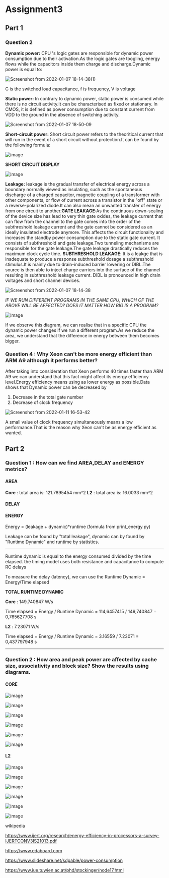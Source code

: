 # Assignment3



## Part 1 
### Question 2

**Dynamic power:** CPU 's logic gates are responsible for dynamic power consumption due to their activation.As the logic gates are toogling, energy flows while the capacitors inside them charge and discharge.Dynamic power is equal to: 


![Screenshot from 2022-01-07 18-14-38(1)](https://user-images.githubusercontent.com/94965416/148574062-e5f4d777-60b1-43ad-b84c-5868ddc9d902.png)

C is the switched load capacitance, f is frequency, V is voltage


**Static power:** In contrary to dynamic power, static power is consumed while there is no circuit activity.It can be characterised as fixed or stationary. In CMOS, it is defined as power consumption due to constant current from VDD to the ground in the absence of switching activity.


![Screenshot from 2022-01-07 18-50-09](https://user-images.githubusercontent.com/94965416/148578033-6eaa7d3c-c8b1-4f42-ada7-20887b200ca2.png)




**Short-circuit power:** Short circuit power refers to the theoritical current that will run in the event of a short circuit without protection.It can be found by the following formula:

![image](https://user-images.githubusercontent.com/94965416/148650172-8d4c1f73-1507-4ec4-818b-a5da88fe416f.png)

**SHORT CIRCUIT DISPLAY**

![image](https://user-images.githubusercontent.com/94965416/148650779-1dd92035-dd02-49d3-9c7b-fdf983751325.png)


**Leakage:** leakage is the gradual transfer of electrical energy across a boundary normally viewed as insulating, such as the spontaneous discharge of a charged capacitor, magnetic coupling of a transformer with other components, or flow of current across a transistor in the "off" state or a reverse-polarized diode.It can also mean an unwanted transfer of energy from one circuit to another.**GATE LEAKAGE**:As the continuous down-scaling of the device size has lead to very thin gate oxides, the leakage current that can flow from the channel to the gate comes into the order of the subthreshold leakage current and the gate cannot be considered as an ideally insulated electrode anymore. This affects the circuit functionality and increases the standby power consumption due to the static gate current. It consists of subthreshold and gate leakage.Two tunneling mechanisms are responsible for the gate leakage.The gate leakage drastically reduces the maximum clock cycle time. **SUBTHRESHOLD LEAKAGE**: It is a leakge that is inadequate to produce a response subthreshold dosage a subthreshold stimulus.It is mainly due to drain-induced barrier lowering or DIBL.The source is then able to inject charge carriers into the surface of the channel resulting in subthreshold leakage current. DIBL is pronounced in high drain voltages and short channel devices.



![Screenshot from 2022-01-07 18-14-38](https://user-images.githubusercontent.com/94965416/148578165-f41179eb-9081-444b-8461-3318f6b3b317.png)


*IF WE RUN DIFFERENT PROGRAMS IN THE SAME CPU, WHICH OF THE ABOVE WILL BE AFFECTED? DOES IT MATTER HOW BIG IS A PROGRAM?*

![image](https://user-images.githubusercontent.com/94965416/148652805-28d6ef3f-8435-4e00-8e09-f2e61d67bc27.png)

If we observe this diagram, we can realise that in a specific CPU the dynamic power changes if we run a different program.As we reduce the area, we understand that the difference in energy between them becomes bigger.

### Question 4 : Why Xeon can't be more energy efficient than ARM A9 although it performs better?

After taking into consideration that Xeon performs 40 times faster than ARM A9 we can understand that this fact might affect its energy efficiency level.Energy efficiency means using as lower energy as possible.Data shows that Dynamic power can be decreased by
1. Decrease in the total gate number
2. Decrease of clock frequency

![Screenshot from 2022-01-11 16-53-42](https://user-images.githubusercontent.com/94965416/148965858-ed5e4459-ad73-4daf-ab85-924a04778231.png)

A small value of clock frequency simultaneously means a low performance.That is the reason why Xeon can't be as energy efficient as wanted.


## Part 2

### Question 1 : How can we find AREA,DELAY and ENERGY metrics?

#### AREA

**Core** : total area is: 121.7895454 mm^2  **L2** : total area is: 16.0033 mm^2

#### DELAY

#### ENERGY

Energy = (leakage + dynamic)*runtime (formula from print_energy.py)

Leakage can be found by "total leakage", dynamic can by found by "Runtime Dynamic" and runtime by statistics.


--------------------------------------------------------------------------------------------------------------------------


Runtime dynamic is equal to the energy consumed divided by the time elapsed.
the timing model uses
both resistance and capacitance to compute RC delays

To measure the delay (latency), we can use the Runtime Dynamic = Energy/Time elapsed



**TOTAL RUNTIME DYNAMIC**

**Core** : 149.740847 W/s

Time elapsed = Energy / Runtime Dynamic = 114,6457415 / 149,740847 = 0,765627708 s


**L2** : 7.23071 W/s

Time elapsed = Energy / Runtime Dynamic = 3.16559 / 7.23071 = 0,437797948 s

------------------------------------------------------------------------------------------------------------------------------------------------------------------

### Question 2 : How area and peak power are affected by cache size, associativity and block size? Show the results using diagrams.

#### CORE

![image](https://user-images.githubusercontent.com/94965416/149531931-ec92fd73-42ad-4c4f-80b0-3c6a56512a76.png)

![image](https://user-images.githubusercontent.com/94965416/149532680-bf8bdb50-331a-459b-a954-7dade4def70e.png)

![image](https://user-images.githubusercontent.com/94965416/149534755-b07e4d93-899c-4113-8194-38369351cbef.png)

![image](https://user-images.githubusercontent.com/94965416/149541585-57c20065-5969-4901-bc41-413ab06e47a8.png)

![image](https://user-images.githubusercontent.com/94965416/149542544-caecb1f7-a4fe-445a-bdb9-b03a3e3e54da.png)

![image](https://user-images.githubusercontent.com/94965416/149543098-18187301-fc42-46f0-9f9f-eac1947c5de4.png)




#### L2

![image](https://user-images.githubusercontent.com/94965416/149537560-3639010d-5518-4335-9734-ee494f9117b0.png)

![image](https://user-images.githubusercontent.com/94965416/149539548-897e3122-ecb6-460a-b634-fdaf4cae644c.png)

![image](https://user-images.githubusercontent.com/94965416/149540495-938e95f0-3c17-439e-a4c3-79fbb0512420.png)

![image](https://user-images.githubusercontent.com/94965416/149544440-33c3888f-482a-447d-8575-885eaebd55e1.png)

![image](https://user-images.githubusercontent.com/94965416/149545371-f2a24b99-86e5-4638-8265-8a24eb858a9a.png)

![image](https://user-images.githubusercontent.com/94965416/149545915-2a88c88d-701b-45c4-aabc-c2831694ee5f.png)





wikipedia

https://www.ijert.org/research/energy-efficiency-in-processors-a-survey-IJERTCONV3IS21013.pdf

https://www.edaboard.com

https://www.slideshare.net/sdpable/power-consumption

https://www.iue.tuwien.ac.at/phd/stockinger/node17.html

